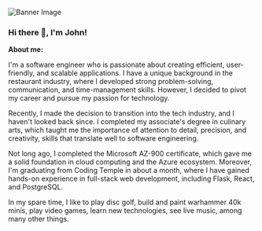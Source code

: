 <!--
**britzky/britzky** is a ✨ _special_ ✨ repository because its `README.md` (this file) appears on your GitHub profile.

Here are some ideas to get you started:

- 🔭 I’m currently working on ...
- 🌱 I’m currently learning ...
- 👯 I’m looking to collaborate on ...
- 🤔 I’m looking for help with ...
- 💬 Ask me about ...
- 📫 How to reach me: ...
- 😄 Pronouns: ...
- ⚡ Fun fact: ...
-->
![Banner Image](images/pokemon.PNG)
### Hi there 👋, I'm John!

**About me:**

I'm a software engineer who is passionate about creating efficient, user-friendly, and scalable applications. I have a unique background in the restaurant industry, where I developed strong problem-solving, communication, and time-management skills. However, I decided to pivot my career and pursue my passion for technology.

Recently, I made the decision to transition into the tech industry, and I haven't looked back since. I completed my associate's degree in culinary arts, which taught me the importance of attention to detail, precision, and creativity, skills that translate well to software engineering.

Not long ago, I completed the Microsoft AZ-900 certificate, which gave me a solid foundation in cloud computing and the Azure ecosystem. Moreover, I'm graduating from Coding Temple in about a month, where I have gained hands-on experience in full-stack web development, including Flask, React, and PostgreSQL.

In my spare time, I like to play disc golf, build and paint warhammer 40k minis, play video games, learn new technologies, see live music, among many other things.
